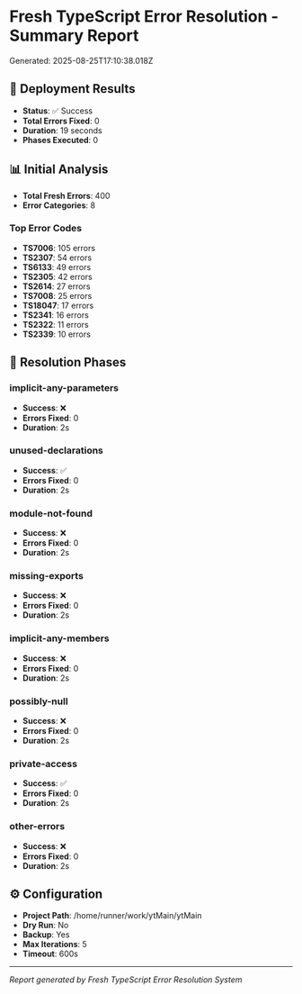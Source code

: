# Fresh TypeScript Error Resolution - Summary Report

Generated: 2025-08-25T17:10:38.018Z

## 🚀 Deployment Results

- **Status**: ✅ Success
- **Total Errors Fixed**: 0
- **Duration**: 19 seconds
- **Phases Executed**: 0

## 📊 Initial Analysis

- **Total Fresh Errors**: 400
- **Error Categories**: 8

### Top Error Codes
- **TS7006**: 105 errors
- **TS2307**: 54 errors
- **TS6133**: 49 errors
- **TS2305**: 42 errors
- **TS2614**: 27 errors
- **TS7008**: 25 errors
- **TS18047**: 17 errors
- **TS2341**: 16 errors
- **TS2322**: 11 errors
- **TS2339**: 10 errors

## 🔧 Resolution Phases

### implicit-any-parameters
- **Success**: ❌
- **Errors Fixed**: 0
- **Duration**: 2s


### unused-declarations
- **Success**: ✅
- **Errors Fixed**: 0
- **Duration**: 2s


### module-not-found
- **Success**: ❌
- **Errors Fixed**: 0
- **Duration**: 2s


### missing-exports
- **Success**: ❌
- **Errors Fixed**: 0
- **Duration**: 2s


### implicit-any-members
- **Success**: ❌
- **Errors Fixed**: 0
- **Duration**: 2s


### possibly-null
- **Success**: ❌
- **Errors Fixed**: 0
- **Duration**: 2s


### private-access
- **Success**: ✅
- **Errors Fixed**: 0
- **Duration**: 2s


### other-errors
- **Success**: ❌
- **Errors Fixed**: 0
- **Duration**: 2s


## ⚙️ Configuration

- **Project Path**: /home/runner/work/ytMain/ytMain
- **Dry Run**: No
- **Backup**: Yes
- **Max Iterations**: 5
- **Timeout**: 600s

---
*Report generated by Fresh TypeScript Error Resolution System*
